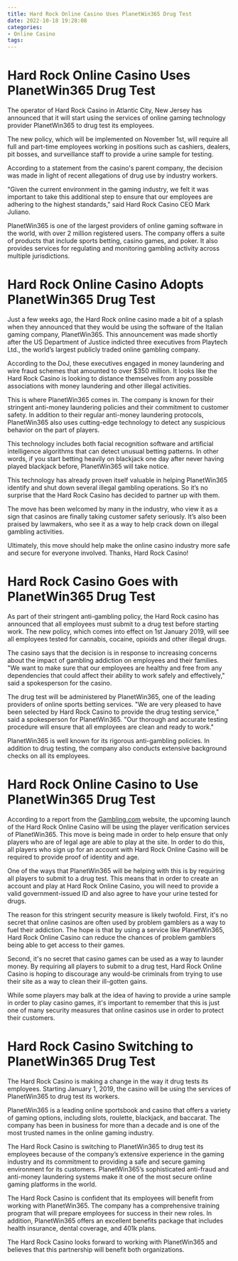 ```yaml
---
title: Hard Rock Online Casino Uses PlanetWin365 Drug Test
date: 2022-10-18 19:28:08
categories:
- Online Casino
tags:
---
```



#  Hard Rock Online Casino Uses PlanetWin365 Drug Test

The operator of Hard Rock Casino in Atlantic City, New Jersey has announced that it will start using the services of online gaming technology provider PlanetWin365 to drug test its employees.

The new policy, which will be implemented on November 1st, will require all full and part-time employees working in positions such as cashiers, dealers, pit bosses, and surveillance staff to provide a urine sample for testing.

According to a statement from the casino's parent company, the decision was made in light of recent allegations of drug use by industry workers.

"Given the current environment in the gaming industry, we felt it was important to take this additional step to ensure that our employees are adhering to the highest standards," said Hard Rock Casino CEO Mark Juliano.

PlanetWin365 is one of the largest providers of online gaming software in the world, with over 2 million registered users. The company offers a suite of products that include sports betting, casino games, and poker. It also provides services for regulating and monitoring gambling activity across multiple jurisdictions.

#  Hard Rock Online Casino Adopts PlanetWin365 Drug Test

Just a few weeks ago, the Hard Rock online casino made a bit of a splash when they announced that they would be using the software of the Italian gaming company, PlanetWin365. This announcement was made shortly after the US Department of Justice indicted three executives from Playtech Ltd., the world’s largest publicly traded online gambling company.

According to the DoJ, these executives engaged in money laundering and wire fraud schemes that amounted to over $350 million. It looks like the Hard Rock Casino is looking to distance themselves from any possible associations with money laundering and other illegal activities.

This is where PlanetWin365 comes in. The company is known for their stringent anti-money laundering policies and their commitment to customer safety. In addition to their regular anti-money laundering protocols, PlanetWin365 also uses cutting-edge technology to detect any suspicious behavior on the part of players.

This technology includes both facial recognition software and artificial intelligence algorithms that can detect unusual betting patterns. In other words, if you start betting heavily on blackjack one day after never having played blackjack before, PlanetWin365 will take notice.

This technology has already proven itself valuable in helping PlanetWin365 identify and shut down several illegal gambling operations. So it’s no surprise that the Hard Rock Casino has decided to partner up with them.

The move has been welcomed by many in the industry, who view it as a sign that casinos are finally taking customer safety seriously. It’s also been praised by lawmakers, who see it as a way to help crack down on illegal gambling activities.

Ultimately, this move should help make the online casino industry more safe and secure for everyone involved. Thanks, Hard Rock Casino!

#  Hard Rock Casino Goes with PlanetWin365 Drug Test

As part of their stringent anti-gambling policy, the Hard Rock casino has announced that all employees must submit to a drug test before starting work. The new policy, which comes into effect on 1st January 2019, will see all employees tested for cannabis, cocaine, opioids and other illegal drugs.

The casino says that the decision is in response to increasing concerns about the impact of gambling addiction on employees and their families. "We want to make sure that our employees are healthy and free from any dependencies that could affect their ability to work safely and effectively," said a spokesperson for the casino.

The drug test will be administered by PlanetWin365, one of the leading providers of online sports betting services. "We are very pleased to have been selected by Hard Rock Casino to provide the drug testing service," said a spokesperson for PlanetWin365. "Our thorough and accurate testing procedure will ensure that all employees are clean and ready to work."

PlanetWin365 is well known for its rigorous anti-gambling policies. In addition to drug testing, the company also conducts extensive background checks on all its employees.

#  Hard Rock Online Casino to Use PlanetWin365 Drug Test

According to a report from the <a href="https://gambling.com/">Gambling.com</a> website, the upcoming launch of the Hard Rock Online Casino will be using the player verification services of PlanetWin365. This move is being made in order to help ensure that only players who are of legal age are able to play at the site. In order to do this, all players who sign up for an account with Hard Rock Online Casino will be required to provide proof of identity and age.

One of the ways that PlanetWin365 will be helping with this is by requiring all players to submit to a drug test. This means that in order to create an account and play at Hard Rock Online Casino, you will need to provide a valid government-issued ID and also agree to have your urine tested for drugs.

The reason for this stringent security measure is likely twofold. First, it's no secret that online casinos are often used by problem gamblers as a way to fuel their addiction. The hope is that by using a service like PlanetWin365, Hard Rock Online Casino can reduce the chances of problem gamblers being able to get access to their games.

Second, it's no secret that casino games can be used as a way to launder money. By requiring all players to submit to a drug test, Hard Rock Online Casino is hoping to discourage any would-be criminals from trying to use their site as a way to clean their ill-gotten gains.

While some players may balk at the idea of having to provide a urine sample in order to play casino games, it's important to remember that this is just one of many security measures that online casinos use in order to protect their customers.

#  Hard Rock Casino Switching to PlanetWin365 Drug Test

The Hard Rock Casino is making a change in the way it drug tests its employees. Starting January 1, 2019, the casino will be using the services of PlanetWin365 to drug test its workers.

PlanetWin365 is a leading online sportsbook and casino that offers a variety of gaming options, including slots, roulette, blackjack, and baccarat. The company has been in business for more than a decade and is one of the most trusted names in the online gaming industry.

The Hard Rock Casino is switching to PlanetWin365 to drug test its employees because of the company’s extensive experience in the gaming industry and its commitment to providing a safe and secure gaming environment for its customers. PlanetWin365’s sophisticated anti-fraud and anti-money laundering systems make it one of the most secure online gaming platforms in the world.

The Hard Rock Casino is confident that its employees will benefit from working with PlanetWin365. The company has a comprehensive training program that will prepare employees for success in their new roles. In addition, PlanetWin365 offers an excellent benefits package that includes health insurance, dental coverage, and 401k plans.

The Hard Rock Casino looks forward to working with PlanetWin365 and believes that this partnership will benefit both organizations.